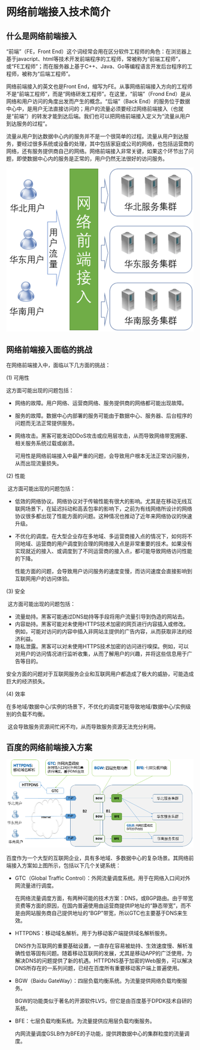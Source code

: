 # 网络前端接入技术简介

## 什么是网络前端接入

“前端”（FE，Front End）这个词经常会用在区分软件工程师的角色：在浏览器上基于javacript、html等技术开发前端程序的工程师，常被称为“前端工程师”，或“FE工程师”；而在服务器上基于C++、Java、Go等编程语言开发后台程序的工程师，被称为“后端工程师”。

网络前端接入的英文也是Front End，缩写为FE。从事网络前端接入方向的工程师不是“前端工程师”，而是“网络研发工程师”。在这里，“前端”（Frond End）是从网络和用户访问的角度出发而产生的概念。“后端”（Back End）的服务位于数据中心中，是用户无法直接访问的；用户的流量必须要经过网络前端接入（也就是“前端”）的转发才能到达后端。我们也可以把网络前端接入定义为“流量从用户到达服务的过程”。

流量从用户到达数据中心内的服务并不是一个很简单的过程。流量从用户到达服务，要经过很多系统或设备的处理，其中包括家庭或公司的网络，也包括运营商的网络，还有服务提供商自己的网络。网络前端接入非常关键，如果这个环节出了问题，即使数据中心内的服务是正常的，用户仍然无法很好的访问服务。

![frontend](./front_end.png)

## 网络前端接入面临的挑战

在网络前端接入中，面临以下几方面的挑战：

(1) 可用性

   这方面可能出现的问题包括：

+ 网络的故障。用户网络、运营商网络、服务提供商的网络都可能出现故障。
+ 服务的故障。数据中心内部署的服务可能由于数据中心、服务器、后台程序的问题而无法正常提供服务。
+ 网络攻击。黑客可能发动DDoS攻击或应用层攻击，从而导致网络带宽拥塞、相关服务系统过载或崩溃。

   可用性是网络前端接入中最严重的问题，会导致用户根本无法正常访问服务，从而出现流量损失。

(2) 性能

​    这方面可能出现的问题包括：

+ 低效的网络协议。网络协议对于传输性能有很大的影响。尤其是在移动无线互联网场景下，在延迟抖动和高丢包率的影响下，之前为有线网络所设计的网络协议很多都出现了性能方面的问题。这种情况也推动了近年来网络协议的快速升级。
+ 不优化的调度。在大型企业存在多地域、多运营商接入点的情况下，如何将不同地域、运营商的用户调度到合理的网络接入点是非常重要的技术。如果没有实现就近的接入、或调度到了不同运营商的接入点，都可能导致网络访问性能的下降。

   性能方面的问题，会导致用户访问服务的速度变慢，而访问速度会直接影响到互联网用户的访问体验。

(3) 安全

​     这方面可能出现的问题包括：

+ 流量劫持。黑客可能通过DNS劫持等手段将用户流量引导到伪造的网站去。
+ 内容劫持。黑客可能对未使用HTTPS技术加密的网页进行内容插入或修改。例如，可能对访问的内容中插入非网站主提供的广告内容，从而获取非法的经济利益。
+ 隐私泄露。黑客可以对未使用HTTPS技术加密的访问进行嗅探。例如，可以对用户的访问情况进行监听收集，从而了解用户的兴趣，并将这些信息用于广告等目的。

​    安全方面的问题对于互联网服务企业和互联网用户都造成了极大的威胁，可能造成巨大的经济损失。

(4) 效率

​     在多地域/数据中心/实例的场景下，不优化的调度可能导致地域/数据中心/实例级别的负载不均衡。

​     这会导致服务资源间忙闲不均，从而导致服务资源无法充分利用。


## 百度的网络前端接入方案

![baidu frontend solution](./baidu_frontend_solution.png)

百度作为一个大型的互联网企业，具有多地域、多数据中心的复杂场景。其网络前端接入方案如上图所示，包括以下几个关键系统：

+ GTC（Global Traffic Control）：外网流量调度系统。用于在网络入口间对外网流量进行调度。

  在网络流量调度方面，有两种可能的技术方案：DNS，或BGP路由。由于带宽资费等方面的原因，在国内普遍使用由运营商提供IP地址的“静态带宽”，而不是由网站服务商自己提供地址的“BGP”带宽，所以GTC也主要基于DNS来生效。

+ HTTPDNS：移动域名解析。用于为移动客户端提供域名解析服务。

  DNS作为互联网的重要基础设置，一直存在容易被劫持、生效速度慢、解析准确性低等固有问题。随着移动互联网的发展，尤其是移动APP的广泛使用，为解决DNS的问题提供了新的机遇。HTTPDNS基于加密的Web服务，可以解决DNS所存在的一系列问题，已经在百度所有重要移动客户端上普遍使用。

+ BGW（Baidu GateWay）：四层负载均衡系统。为流量提供网络负载均衡服务。

  BGW的功能类似于著名的开源软件LVS，但它是由百度基于DPDK技术自研的系统。

+ BFE：七层负载均衡系统。为流量提供应用层负载均衡服务。

  内网流量调度GSLB作为BFE的子功能，提供跨数据中心的集群粒度的流量调度。
